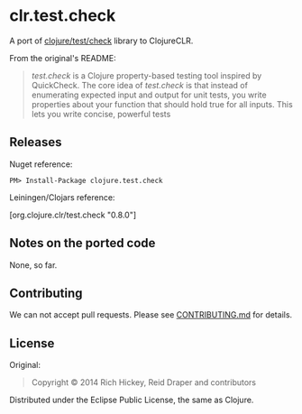 # clr.test.check

A port of [clojure/test/check](https://github.com/clojure/test.check) library to ClojureCLR.

From the original's README:

> _test.check_ is a Clojure property-based testing tool inspired by QuickCheck. The core idea of _test.check_ is that instead of enumerating expected input and output for unit tests, you write properties about your function that should hold true for all inputs. This lets you write concise, powerful tests

## Releases

Nuget reference:

    PM> Install-Package clojure.test.check

Leiningen/Clojars reference:

   [org.clojure.clr/test.check "0.8.0"]

   
## Notes on the ported code

None, so far.

## Contributing

We can not accept pull requests. Please see [CONTRIBUTING.md](CONTRIBUTING.md)
for details.

   
## License

Original:

> Copyright © 2014 Rich Hickey, Reid Draper and contributors

Distributed under the Eclipse Public License, the same as Clojure.